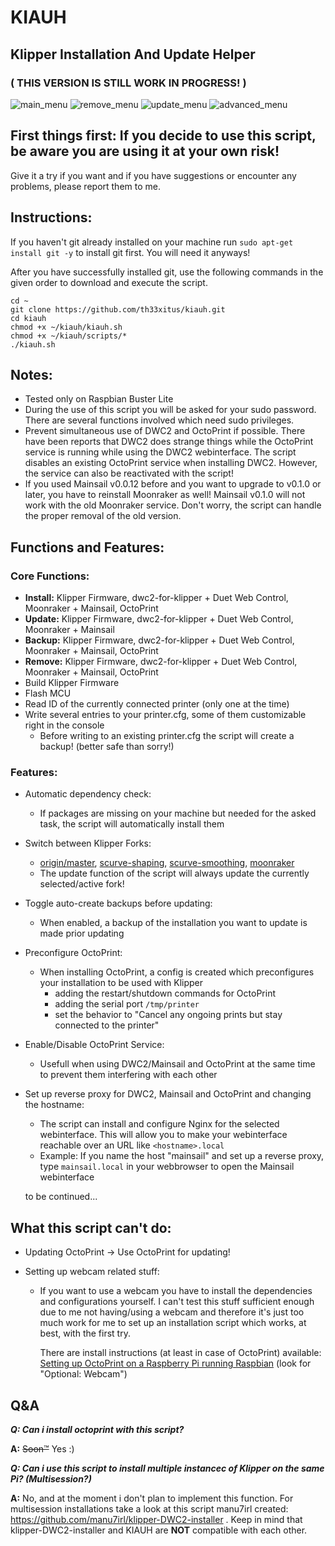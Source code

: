 # KIAUH

## Klipper Installation And Update Helper

### ( THIS VERSION IS STILL WORK IN PROGRESS! )

![main_menu](https://raw.githubusercontent.com/th33xitus/kiauh/dev-2.0/resources/screenshots/main.png)
![remove_menu](https://raw.githubusercontent.com/th33xitus/kiauh/dev-2.0/resources/screenshots/remove.png)
![update_menu](https://raw.githubusercontent.com/th33xitus/kiauh/dev-2.0/resources/screenshots/update.png)
![advanced_menu](https://raw.githubusercontent.com/th33xitus/kiauh/dev-2.0/resources/screenshots/advanced.png)

## First things first: If you decide to use this script, be aware you are using it at your own risk!

Give it a try if you want and if you have suggestions or encounter any problems, please report them to me.

## Instructions:

If you haven't git already installed on your machine run `sudo apt-get install git -y` to install git first. You will need it anyways!

After you have successfully installed git, use the following commands in the given order to download and execute the script.

```shell
cd ~
git clone https://github.com/th33xitus/kiauh.git
cd kiauh
chmod +x ~/kiauh/kiauh.sh
chmod +x ~/kiauh/scripts/*
./kiauh.sh
```

## Notes:

- Tested only on Raspbian Buster Lite
- During the use of this script you will be asked for your sudo password. There are several functions involved which need sudo privileges.
- Prevent simultaneous use of DWC2 and OctoPrint if possible. There have been reports that DWC2 does strange things while the OctoPrint service is running while using the DWC2 webinterface. The script disables an existing OctoPrint service when installing DWC2. However, the service can also be reactivated with the script!
- If you used Mainsail v0.0.12 before and you want to upgrade to v0.1.0 or later, you have to reinstall Moonraker as well! Mainsail v0.1.0 will not work with the old Moonraker service. Don't worry, the script can handle the proper removal of the old version.

## Functions and Features:

### Core Functions:

- **Install:** Klipper Firmware, dwc2-for-klipper + Duet Web Control, Moonraker + Mainsail, OctoPrint
- **Update:** Klipper Firmware, dwc2-for-klipper + Duet Web Control, Moonraker + Mainsail
- **Backup:** Klipper Firmware, dwc2-for-klipper + Duet Web Control, Moonraker + Mainsail, OctoPrint
- **Remove:** Klipper Firmware, dwc2-for-klipper + Duet Web Control, Moonraker + Mainsail, OctoPrint
- Build Klipper Firmware
- Flash MCU
- Read ID of the currently connected printer (only one at the time)
- Write several entries to your printer.cfg, some of them customizable right in the console
  - Before writing to an existing printer.cfg the script will create a backup! (better safe than sorry!)

### Features:

- Automatic dependency check:
  - If packages are missing on your machine but needed for the asked task, the script will automatically install them
- Switch between Klipper Forks:
  - [origin/master](https://github.com/KevinOConnor/klipper/tree/master), [scurve-shaping](https://github.com/dmbutyugin/klipper/tree/scurve-shaping), [scurve-smoothing](https://github.com/dmbutyugin/klipper/tree/scurve-smoothing), [moonraker](https://github.com/Arksine/klipper/tree/dev-moonraker-testing)
  - The update function of the script will always update the currently selected/active fork!
- Toggle auto-create backups before updating:
  - When enabled, a backup of the installation you want to update is made prior updating
- Preconfigure OctoPrint:
  - When installing OctoPrint, a config is created which preconfigures your installation to be used with Klipper
    - adding the restart/shutdown commands for OctoPrint
    - adding the serial port `/tmp/printer`
    - set the behavior to "Cancel any ongoing prints but stay connected to the printer"
- Enable/Disable OctoPrint Service:
  - Usefull when using DWC2/Mainsail and OctoPrint at the same time to prevent them interfering with each other
- Set up reverse proxy for DWC2, Mainsail and OctoPrint and changing the hostname:

  - The script can install and configure Nginx for the selected webinterface. This will allow you to make your webinterface reachable over an URL like `<hostname>.local`
  - Example: If you name the host "mainsail" and set up a reverse proxy, type `mainsail.local` in your webbrowser to open the Mainsail webinterface

  to be continued...

## What this script can't do:

- Updating OctoPrint -> Use OctoPrint for updating!
- Setting up webcam related stuff:

  - If you want to use a webcam you have to install the dependencies and configurations yourself. I can't test this stuff sufficient enough due to me not having/using a webcam and therefore it's just too much work for me to set up an installation script which works, at best, with the first try.

    There are install instructions (at least in case of OctoPrint) available:
    [Setting up OctoPrint on a Raspberry Pi running Raspbian](https://community.octoprint.org/t/setting-up-octoprint-on-a-raspberry-pi-running-raspbian/2337)
    (look for "Optional: Webcam")

## Q&A

**_Q: Can i install octoprint with this script?_**

**A:** ~~Soon™~~ Yes :)

**_Q: Can i use this script to install multiple instancec of Klipper on the same Pi? (Multisession?)_**

**A:** No, and at the moment i don't plan to implement this function. For multisession installations take a look at this script manu7irl created: https://github.com/manu7irl/klipper-DWC2-installer . Keep in mind that klipper-DWC2-installer and KIAUH are **NOT** compatible with each other.
